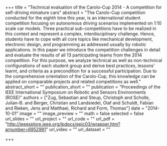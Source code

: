 +++
title = "Technical evaluation of the Carolo-Cup 2014 - A competition for self-driving miniature cars"
abstract = "The Carolo-Cup competition conducted for the eighth time this year, is an international student competition focusing on autonomous driving scenarios implemented on 1:10 scale car models. Three practical sub-competitions have to be realized in this context and represent a complex, interdisciplinary challenge. Hence, students have to cope with all core topics like mechanical development, electronic design, and programming as addressed usually by robotic applications. In this paper we introduce the competition challenges in detail and evaluate the results of all 13 participating teams from the 2014 competition. For this purpose, we analyze technical as well as non-technical configurations of each student group and derive best practices, lessons' learnt, and criteria as a precondition for a successful participation. Due to the comprehensive orientation of the Carolo-Cup, this knowledge can be applied on comparable projects and related competitions as well."
abstract_short = ""
publication_short = ""
publication = "Proceedings of the IEEE International Symposium on Robotic and Sensors Environments (ROSE)"
authors = ["Zug, Sebastian and Steup, Christoph and Scholle, Julian-B. and Berger, Christian and Landsiedel, Olaf and Schuldt, Fabian and Rieken, Jens and Matthaei, Richard and Form, Thomas"]
date = "2014-10-01"
image = ""
image_preview = ""
math = false
selected = false
url_slides = ""
url_project = ""
url_code = ""
url_pdf = "http://ieeexplore.ieee.org/lpdocs/epic03/wrapper.htm?arnumber=6952991"
url_video = ""
url_dataset = ""

+++
